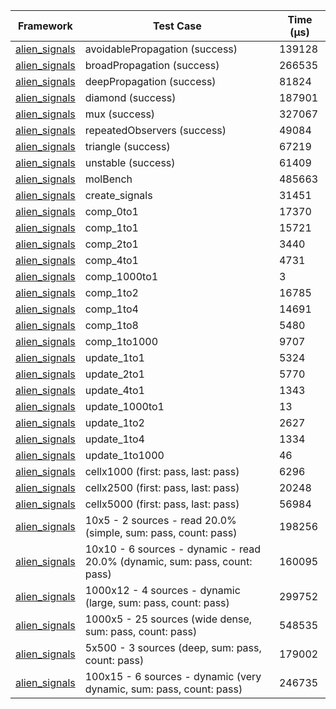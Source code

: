| Framework | Test Case | Time (μs) |
| --- | --- | --- |
| [alien_signals](https://github.com/medz/alien-signals-dart) | avoidablePropagation (success) | 139128 |
| [alien_signals](https://github.com/medz/alien-signals-dart) | broadPropagation (success) | 266535 |
| [alien_signals](https://github.com/medz/alien-signals-dart) | deepPropagation (success) | 81824 |
| [alien_signals](https://github.com/medz/alien-signals-dart) | diamond (success) | 187901 |
| [alien_signals](https://github.com/medz/alien-signals-dart) | mux (success) | 327067 |
| [alien_signals](https://github.com/medz/alien-signals-dart) | repeatedObservers (success) | 49084 |
| [alien_signals](https://github.com/medz/alien-signals-dart) | triangle (success) | 67219 |
| [alien_signals](https://github.com/medz/alien-signals-dart) | unstable (success) | 61409 |
| [alien_signals](https://github.com/medz/alien-signals-dart) | molBench | 485663 |
| [alien_signals](https://github.com/medz/alien-signals-dart) | create_signals | 31451 |
| [alien_signals](https://github.com/medz/alien-signals-dart) | comp_0to1 | 17370 |
| [alien_signals](https://github.com/medz/alien-signals-dart) | comp_1to1 | 15721 |
| [alien_signals](https://github.com/medz/alien-signals-dart) | comp_2to1 | 3440 |
| [alien_signals](https://github.com/medz/alien-signals-dart) | comp_4to1 | 4731 |
| [alien_signals](https://github.com/medz/alien-signals-dart) | comp_1000to1 | 3 |
| [alien_signals](https://github.com/medz/alien-signals-dart) | comp_1to2 | 16785 |
| [alien_signals](https://github.com/medz/alien-signals-dart) | comp_1to4 | 14691 |
| [alien_signals](https://github.com/medz/alien-signals-dart) | comp_1to8 | 5480 |
| [alien_signals](https://github.com/medz/alien-signals-dart) | comp_1to1000 | 9707 |
| [alien_signals](https://github.com/medz/alien-signals-dart) | update_1to1 | 5324 |
| [alien_signals](https://github.com/medz/alien-signals-dart) | update_2to1 | 5770 |
| [alien_signals](https://github.com/medz/alien-signals-dart) | update_4to1 | 1343 |
| [alien_signals](https://github.com/medz/alien-signals-dart) | update_1000to1 | 13 |
| [alien_signals](https://github.com/medz/alien-signals-dart) | update_1to2 | 2627 |
| [alien_signals](https://github.com/medz/alien-signals-dart) | update_1to4 | 1334 |
| [alien_signals](https://github.com/medz/alien-signals-dart) | update_1to1000 | 46 |
| [alien_signals](https://github.com/medz/alien-signals-dart) | cellx1000 (first: pass, last: pass) | 6296 |
| [alien_signals](https://github.com/medz/alien-signals-dart) | cellx2500 (first: pass, last: pass) | 20248 |
| [alien_signals](https://github.com/medz/alien-signals-dart) | cellx5000 (first: pass, last: pass) | 56984 |
| [alien_signals](https://github.com/medz/alien-signals-dart) | 10x5 - 2 sources - read 20.0% (simple, sum: pass, count: pass) | 198256 |
| [alien_signals](https://github.com/medz/alien-signals-dart) | 10x10 - 6 sources - dynamic - read 20.0% (dynamic, sum: pass, count: pass) | 160095 |
| [alien_signals](https://github.com/medz/alien-signals-dart) | 1000x12 - 4 sources - dynamic (large, sum: pass, count: pass) | 299752 |
| [alien_signals](https://github.com/medz/alien-signals-dart) | 1000x5 - 25 sources (wide dense, sum: pass, count: pass) | 548535 |
| [alien_signals](https://github.com/medz/alien-signals-dart) | 5x500 - 3 sources (deep, sum: pass, count: pass) | 179002 |
| [alien_signals](https://github.com/medz/alien-signals-dart) | 100x15 - 6 sources - dynamic (very dynamic, sum: pass, count: pass) | 246735 |
